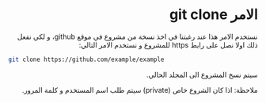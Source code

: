 <div dir="rtl">

# الامر git clone

نستخدم الامر هذا عند رغبتنا في اخذ نسخة من مشروع في موقع github، و لكي نفعل ذلك اولا نصل على رابط https للمشروع و نستخدم الامر التالي:


<div dir="ltr">

```bash
git clone https://github.com/example/example
```

</div>

سيتم نسخ المشروع الى المجلد الحالي.

ملاحظة: اذا كان الشروع خاص (private) سيتم طلب اسم المستخدم و كلمة المرور.

</div>
